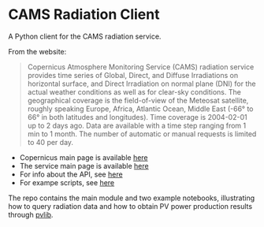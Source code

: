# CAMS Radiation Client

A Python client for the CAMS radiation service.

From the website:
> Copernicus Atmosphere Monitoring Service (CAMS) radiation service provides time series of Global, Direct, and Diffuse Irradiations on horizontal surface, and Direct Irradiation on normal plane (DNI) for the actual weather conditions as well as for clear-sky conditions. The geographical coverage is the field-of-view of the Meteosat satellite, roughly speaking Europe, Africa, Atlantic Ocean, Middle East (-66° to 66° in both latitudes and longitudes). Time coverage is 2004-02-01 up to 2 days ago. Data are available with a time step ranging from 1 min to 1 month. The number of automatic or manual requests is limited to 40 per day.

* Copernicus main page is available [here](https://atmosphere.copernicus.eu/)
* The service main page is available [here](http://www.soda-pro.com/web-services/radiation/cams-radiation-service)
* For info about the API, see [here](http://www.soda-pro.com/help/cams-services/cams-radiation-service/automatic-access#wget)
* For exampe scripts, see [here](http://www.soda-pro.com/help/automatic-access/examples-of-scripts)

The repo contains the main module and two example notebooks, illustrating how to query radiation data and how to obtain 
PV power production results through [pvlib](http://pvlib-python.readthedocs.io/en/latest).